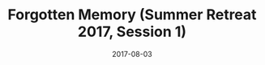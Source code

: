 ---
title: "Forgotten Memory (Summer Retreat 2017, Session 1)"
speaker: "Dan Low"
date: "2017-08-03"
sermonUrl: "//35.190.93.184/sermons/20170803_Evening.mp3"
---